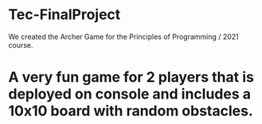 # Tec-FinalProject

We created the Archer Game for the Principles of Programming / 2021 course.

# A very fun game for 2 players that is deployed on console and includes a 10x10 board with random obstacles.
